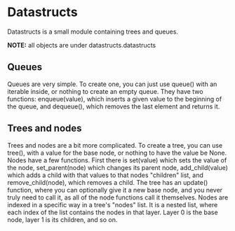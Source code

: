 # Datastructs

Datastructs is a small module containing trees and queues.

**NOTE:** all objects are under datastructs.datastructs

## Queues

Queues are very simple. To create one, you can just use queue() with an iterable inside, or nothing to create an empty queue. They have two
functions: enqueue(value), which inserts a given value to the beginning of the queue, and dequeue(), which removes the last element and
returns it.

## Trees and nodes

Trees and nodes are a bit more complicated. To create a tree, you can use tree(), with a value for the base node, or nothing to have the
value be None. Nodes have a few functions. First there is set(value) which sets the value of the node, set_parent(node) which changes
its parent node, add_child(value) which adds a child with that values to that nodes "children" list, and remove_child(node), which removes
a child. The tree has an update() function, where you can optionally give it a new base node, and you never truly need to call it, as all
of the node functions call it themselves. Nodes are indexed in a specific way in a tree's "nodes" list. It is a nested list, where each
index of the list contains the nodes in that layer. Layer 0 is the base node, layer 1 is its children, and so on.